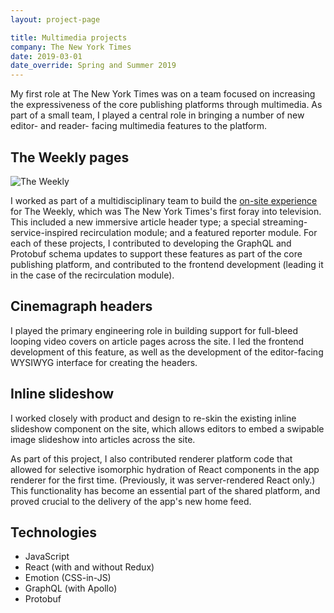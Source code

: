 ```yaml
---
layout: project-page

title: Multimedia projects
company: The New York Times
date: 2019-03-01
date_override: Spring and Summer 2019
---
```


My first role at The New York Times was on a team focused on increasing the expressiveness of the core publishing platforms through multimedia. As part of a small team, I played a central role in bringing a number of new editor- and reader- facing multimedia features to the platform.

## The Weekly pages

![The Weekly](/assets/images/portfolio/nytimes-multimedia/the-weekly.png)

I worked as part of a multidisciplinary team to build the [on-site experience](https://www.nytimes.com/2019/05/14/the-weekly/new-york-times-fx-hulu.html) for The Weekly, which was The New York Times's first foray into television. This included a new immersive article header type; a special streaming-service-inspired recirculation module; and a featured reporter module. For each of these projects, I contributed to developing the GraphQL and Protobuf schema updates to support these features as part of the core publishing platform, and contributed to the frontend development (leading it in the case of the recirculation module).

## Cinemagraph headers

I played the primary engineering role in building support for full-bleed looping video covers on article pages across the site. I led the frontend development of this feature, as well as the development of the editor-facing WYSIWYG interface for creating the headers.

## Inline slideshow

I worked closely with product and design to re-skin the existing inline slideshow component on the site, which allows editors to embed a swipable image slideshow into articles across the site.

As part of this project, I also contributed renderer platform code that allowed for selective isomorphic hydration of React components in the app renderer for the first time. (Previously, it was server-rendered React only.) This functionality has become an essential part of the shared platform, and proved crucial to the delivery of the app's new home feed.

## Technologies

* JavaScript
* React (with and without Redux)
* Emotion (CSS-in-JS)
* GraphQL (with Apollo)
* Protobuf
